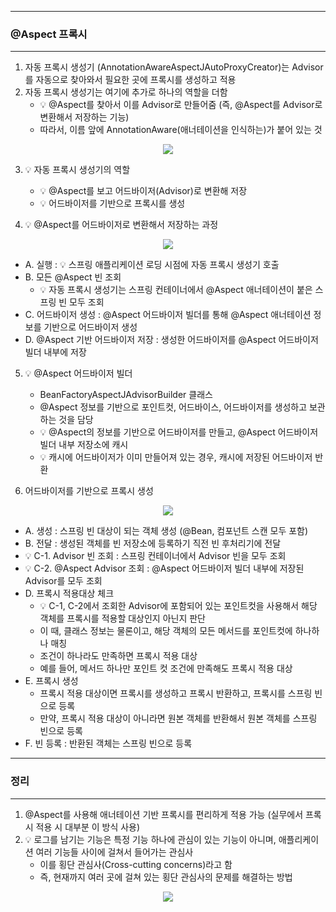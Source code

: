 -----
### @Aspect 프록시
-----
1. 자동 프록시 생성기 (AnnotationAwareAspectJAutoProxyCreator)는 Advisor를 자동으로 찾아와서 필요한 곳에 프록시를 생성하고 적용
2. 자동 프록시 생성기는 여기에 추가로 하나의 역할을 더함
   - 💡 @Aspect를 찾아서 이를 Advisor로 만들어줌 (즉, @Aspect를 Advisor로 변환해서 저장하는 기능)
   - 따라서, 이름 앞에 AnnotationAware(애너테이션을 인식하는)가 붙어 있는 것
<div align="center">
<img src="https://github.com/user-attachments/assets/bb125fb2-f005-4e10-b5bf-d18870f503bc">
</div>

3. 💡 자동 프록시 생성기의 역할
   - 💡 @Aspect를 보고 어드바이저(Advisor)로 변환해 저장
   - 💡 어드바이저를 기반으로 프록시를 생성

4. 💡 @Aspect를 어드바이저로 변환해서 저장하는 과정
<div align="center">
<img src="https://github.com/user-attachments/assets/6bfb17c3-0e8e-4901-8832-8b7ca5bb9ea7">
</div>

  - A. 실행 : 💡 스프링 애플리케이션 로딩 시점에 자동 프록시 생성기 호출
  - B. 모든 @Aspect 빈 조회
    + 💡 자동 프록시 생성기는 스프링 컨테이너에서 @Aspect 애너테이션이 붙은 스프링 빈 모두 조회
  - C. 어드바이저 생성 : @Aspect 어드바이저 빌더를 통해 @Aspect 애너테이션 정보를 기반으로 어드바이저 생성
  - D. @Aspect 기반 어드바이저 저장 : 생성한 어드바이저를 @Aspect 어드바이저 빌더 내부에 저장

5. 💡 @Aspect 어드바이저 빌더
   - BeanFactoryAspectJAdvisorBuilder 클래스
   - @Aspect 정보를 기반으로 포인트컷, 어드바이스, 어드바이저를 생성하고 보관하는 것을 담당
   - 💡 @Aspect의 정보를 기반으로 어드바이저를 만들고, @Aspect 어드바이저 빌더 내부 저장소에 캐시
   - 💡 캐시에 어드바이저가 이미 만들어져 있는 경우, 캐시에 저장된 어드바이저 반환

6. 어드바이저를 기반으로 프록시 생성
<div align="center">
<img src="https://github.com/user-attachments/assets/699630e3-db60-48ec-8231-5823e6771fe6">
</div>

  - A. 생성 : 스프링 빈 대상이 되는 객체 생성 (@Bean, 컴포넌트 스캔 모두 포함)
  - B. 전달 : 생성된 객체를 빈 저장소에 등록하기 직전 빈 후처리기에 전달
  - 💡 C-1. Advisor 빈 조회 : 스프링 컨테이너에서 Advisor 빈을 모두 조회
  - 💡 C-2. @Aspect Advisor 조회 : @Aspect 어드바이저 빌더 내부에 저장된 Advisor를 모두 조회
  - D. 프록시 적용대상 체크
    + 💡 C-1, C-2에서 조회한 Advisor에 포함되어 있는 포인트컷을 사용해서 해당 객체를 프록시를 적용할 대상인지 아닌지 판단
    + 이 때, 클래스 정보는 물론이고, 해당 객체의 모든 메서드를 포인트컷에 하나하나 매칭
    + 조건이 하나라도 만족하면 프록시 적용 대상
    + 예를 들어, 메서드 하나만 포인트 컷 조건에 만족해도 프록시 적용 대상 
  - E. 프록시 생성
    + 프록시 적용 대상이면 프록시를 생성하고 프록시 반환하고, 프록시를 스프링 빈으로 등록
    + 만약, 프록시 적용 대상이 아니라면 원본 객체를 반환해서 원본 객체를 스프링 빈으로 등록
  - F. 빈 등록 : 반환된 객체는 스프링 빈으로 등록

-----
### 정리
-----
1. @Aspect를 사용해 애너테이션 기반 프록시를 편리하게 적용 가능 (실무에서 프록시 적용 시 대부분 이 방식 사용)
2. 💡 로그를 남기는 기능은 특정 기능 하나에 관심이 있는 기능이 아니며, 애플리케이션 여러 기능들 사이에 걸쳐서 들어가는 관심사
   - 이를 횡단 관심사(Cross-cutting concerns)라고 함
   - 즉, 현재까지 여러 곳에 걸쳐 있는 횡단 관심사의 문제를 해결하는 방법
<div align="center">
<img src="https://github.com/user-attachments/assets/58981b07-223a-45c6-878d-1c850d047e89">
</div>
